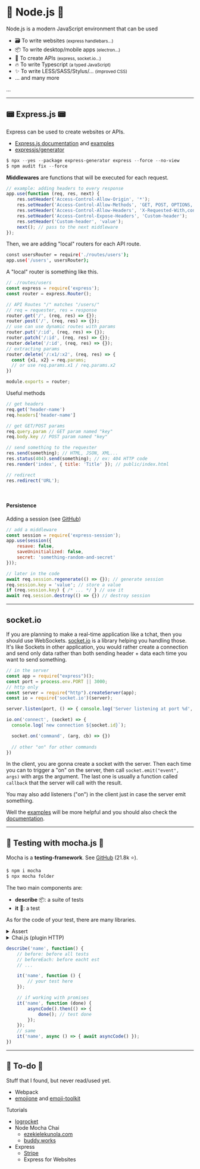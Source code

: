 # 🚀 Node.js 🚀

<div class="row row-cols-md-2 mt-4"><div>

Node.js is a modern JavaScript environment that can be used

* 🗃️ To write websites <small>(express handlebars...)</small>
* 📦 To write desktop/mobile apps <small>(electron...)</small>
* 🍹 To create APIs <small>(express, socket.io...)</small>
* 🔥️ To write Typescript <small>(a typed JavaScript)</small>
* ✨ To write LESS/SASS/Stylus/... <small>(improved CSS)</small>
* ... and many more
</div><div>

...
</div></div>

<hr class="sep-both">

## 📟 Express.js 📟

<div class="row row-cols-md-2"><div>

Express can be used to create websites or APIs.

* [Express.js documentation](https://expressjs.com/) and [examples](https://expressjs.com/en/starter/examples.html)
* [expressjs/generator](https://github.com/expressjs/generator)

```powershell
$ npx --yes --package express-generator express --force --no-view
$ npm audit fix --force
```

**Middlewares** are functions that will be executed for each request.

```javascript
// example: adding headers to every response
app.use(function (req, res, next) {
    res.setHeader('Access-Control-Allow-Origin', '*');
    res.setHeader('Access-Control-Allow-Methods', 'GET, POST, OPTIONS, PUT, PATCH, DELETE');
    res.setHeader('Access-Control-Allow-Headers', 'X-Requested-With,content-type');
    res.setHeader('Access-Control-Expose-Headers', 'Custom-header');
    res.setHeader('Custom-header', 'value');
    next(); // pass to the next middleware
});
```

Then, we are adding "local" routers for each API route.

```bash
const usersRouter = require('./routes/users');
app.use('/users', usersRouter);
```

A "local" router is something like this.

```javascript
// ./routes/users
const express = require('express');
const router = express.Router();

// API Routes "/" matches "/users/"
// req = requester, res = response
router.get('/', (req, res) => {});
router.post('/', (req, res) => {});
// use can use dynamic routes with params
router.put('/:id', (req, res) => {});
router.patch('/:id', (req, res) => {});
router.delete('/:id', (req, res) => {});
// extracting params
router.delete('/:x1/:x2', (req, res) => {
  const {x1, x2} = req.params;
  // or use req.params.x1 / req.params.x2
})

module.exports = router;
```
</div><div>

Useful methods

```javascript
// get headers
req.get('header-name')
req.headers['header-name']

// get GET/POST params
req.query.param // GET param named "key"
req.body.key // POST param named "key"

// send something to the requester
res.send(something); // HTML, JSON, XML...
res.status(404).send(something); // ex: 404 HTTP code
res.render('index', { title: 'Title' }); // public/index.html

// redirect
res.redirect('URL');
```

<br>

#### Persistence

Adding a session (see [GitHub](https://github.com/expressjs/session))

```javascript
// add a middleware
const session = require('express-session');
app.use(session({
    resave: false,
    saveUninitialized: false,
    secret: 'something-random-and-secret'
}));

// later in the code
await req.session.regenerate(() => {}); // generate session
req.session.key = 'value'; // store a value
if (req.session.key) { /* ... */ } // use it
await req.session.destroy(() => {}) // destroy session
```
</div></div>

<hr class="sep-both">

## socket.io

<div class="row row-cols-md-2"><div>

If you are planning to make a real-time application like
a tchat, then you should use WebSockets. [socket.io](https://socket.io/)
is a library helping you handling those. It's like Sockets
in other application, you would rather create a connection
and send only data rather than both sending header + data
each time you want to send something.

````js
// in the server
const app = require("express")();
const port = process.env.PORT || 3000;
// http only
const server = require("http").createServer(app);
const io = require('socket.io')(server);

server.listen(port, () => { console.log('Server listening at port %d', port); });

io.on('connect', (socket) => {
  console.log(`new connection ${socket.id}`);

  socket.on('command', (arg, cb) => {})
  
  // other "on" for other commands
})
````
</div><div>

In the client, you are gonna create a socket with
the server. Then each time you can to trigger a "on"
on the server, then call ``socket.emit("event", args)``
with args the argument. The last one is usually a function
called ``callback`` that the server will call with the
result.

You may also add listeners ("on") in the client
just in case the server emit something.

Well the [examples](https://github.com/socketio/socket.io/tree/master/examples)
will be more helpful and you should also
check the [documentation](https://socket.io/get-started/).
</div></div>

<hr class="sep-both">

## 🌟 Testing with mocha.js 🌟

<div class="row row-cols-md-2 mt-4"><div>

Mocha is a **testing-framework**. See [GitHub](https://github.com/mochajs/mocha) (21.8k ⭐).

```bash
$ npm i mocha
$ npx mocha folder
```

The two main components are:

* **describe** 📦: a suite of tests
* **it** 🔨: a test

As for the code of your test, there are many libraries.

<details class="details-e">
<summary>Assert</summary>

```javascript
let assert = require('assert');

describe('name', function() {
    it('name', function () {
        // examples
        assert.equal(actuel, expected);
        assert.ok(boolean);
        assert.fail();
        // ...
    });
})
```
</details>

<details class="details-e">
<summary>Chai.js (plugin HTTP)</summary>

See [GitHub](https://github.com/chaijs/chai-http) (0.7k ⭐).

```javascript
const chai = require('chai');
const chaiHttp = require('chai-http');
const app = require('../app');

// setup
chai.use(chaiHttp);
chai.should();

chai.request(app)
    .get('URL') // get
    .post('URL').send(body) // post
    .patch('URL').send(body) // patch
    .delete('URL') // delete
/*
res.should.have.status(200);
res.body.should.be.a('array');
res.body.should.be.a('object');
res.body.length.should.be.eql(0);
res.body.should.have.a.lengthOf.at.least(2);
res.body.should.have.property('xxx');
res.should.have.header('yyy');
res.body.should.be.eql('zzz')
 */
```
</details>
</div><div>

```javascript
describe('name', function() {
    // before: before all tests
    // beforeEach: before eacht est
    // ...

    it('name', function () {
        // your test here
    });

    // if working with promises
    it('name', function (done) {
        asyncCode().then(() => {
            done(); // test done
        });
    });
    // same
    it('name', async () => { await asyncCode() });
})
```
</div></div>

<hr class="sep-both">

## 👻 To-do 👻

Stuff that I found, but never read/used yet.

<div class="row row-cols-md-2"><div>

* Webpack
* [emojione](https://github.com/joypixels/emojione) and [emoji-toolkit](https://github.com/joypixels/emoji-toolkit)
</div><div>

Tutorials

* [logrocket](https://blog.logrocket.com/how-to-set-up-node-typescript-express/)
* Node Mocha Chai
  * [ezekielekunola.com](https://www.blog.ezekielekunola.com/testing-node-api-with-mocha-and-chai)
  * [buddy.works](https://buddy.works/guides/how-automate-nodejs-unit-tests-with-mocha-chai)
* Express
  * [Stripe](https://www.youtube.com/watch?v=rPR2aJ6XnAc)
  * Express for Websites
</div></div>
